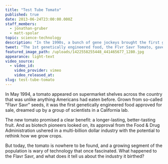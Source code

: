 ```yaml
---
title: "Test Tube Tomato"
published: true
date: 2013-06-24T23:00:00.000Z
staff_members:
  - jonathan-gruber
  - matt-spolar
topic: science-technology
description: "In the 1990s, a bunch of gene jockeys brought the first genetically engineered food to market. The business crashed but biotech science has flourished far beyond the produce aisle. "
tweet: "The 1st genetically engineered food, the Flvr Savr Tomato, gave rise to a very different industry:"
featured_image_path: /uploads/1422558255448_441465677_1280.jpg
appearance: light-text
video_source:
  - video_id:
    video_provider: vimeo
    video_released_at:
slug: test-tube-tomato
---
```


In May 1994, a tomato appeared on supermarket shelves across the country that was unlike anything Americans had eaten before. Grown from so-called "Flavr Savr" seeds, it was the first genetically engineered food approved for sale, dreamed up by a group of scientists in a California lab.

The new tomato promised a clear benefit: a longer-lasting, better-tasting fruit. And as biotech pioneers looked on, its approval from the Food & Drug Administration ushered in a multi-billion dollar industry with the potential to rethink how we grow crops.

But today, the tomato is nowhere to be found, and a growing segment of the population is wary of technology that once fascinated. What happened to the Flavr Savr, and what does it tell us about the industry it birthed?

